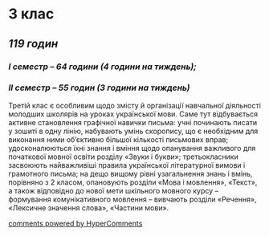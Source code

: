 # 3 клас

## <i>119 годин</i> 
### <i>І семестр – 64 години (4 години на тиждень);</i>
### <i>ІІ семестр – 55 годин (3 години на тиждень)</i>
<p>Третій клас є особливим щодо змісту й організації навчальної діяльності молодших школярів на уроках української мови. Саме тут відбувається активне становлення графічної навички письма: учні починають писати у зошиті в одну лінію, набувають умінь скоропису, що є необхідним для виконання ними об’єктивно більшої кількості письмових вправ; удосконалюються їхні знання і вміння щодо опанування важливого для початкової мовної освіти розділу «Звуки і букви»; третьокласники засвоюють найважливіші правила української літературної вимови і грамотного письма; на дещо вищому рівні узагальнення знань і вмінь, порівняно з 2 класом, опановують розділи «Мова і мовлення», «Текст», а також відповідно до нової мети шкільного мовного курсу – формування комунікативного мовлення – вивчають розділи «Речення», «Лексичне значення слова», «Частини мови».</p>

<div id="hypercomments_widget"></div>
<script type="text/javascript">
_hcwp = window._hcwp || [];
_hcwp.push({widget:"Stream", widget_id: 74671});
(function() {
if("HC_LOAD_INIT" in window)return;
HC_LOAD_INIT = true;
var lang = (navigator.language || navigator.systemLanguage || navigator.userLanguage || "en").substr(0, 2).toLowerCase();
var hcc = document.createElement("script"); hcc.type = "text/javascript"; hcc.async = true;
hcc.src = ("https:" == document.location.protocol ? "https" : "http")+"://w.hypercomments.com/widget/hc/74671/"+lang+"/widget.js";
var s = document.getElementsByTagName("script")[0];
s.parentNode.insertBefore(hcc, s.nextSibling);
})();
</script>
<a href="http://hypercomments.com" class="hc-link" title="comments widget">comments powered by HyperComments</a>